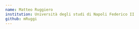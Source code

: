 ```yaml
---
name: Matteo Ruggiero
institution: Università degli studi di Napoli Federico II
github: mRuggi
---
```

